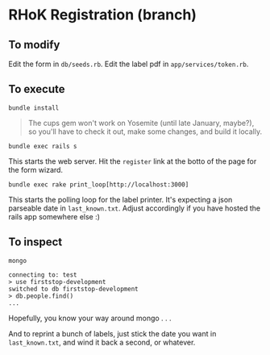 RHoK Registration (branch)
==========================

## To modify

Edit the form in `db/seeds.rb`.
Edit the label pdf in `app/services/token.rb`.

## To execute

```
bundle install
```

> The cups gem won't work on Yosemite (until late January, maybe?), so you'll have to check it out, make some changes, and build it locally.

```
bundle exec rails s
```

This starts the web server. Hit the `register` link at the botto of the page for the form wizard.

```
bundle exec rake print_loop[http://localhost:3000]
```

This starts the polling loop for the label printer. It's expecting a json parseable date in `last_known.txt`.
Adjust accordingly if you have hosted the rails app somewhere else :)

## To inspect

```
mongo

connecting to: test
> use firststop-development
switched to db firststop-development
> db.people.find()
...
```

Hopefully, you know your way around mongo . . .

And to reprint a bunch of labels, just stick the date you want in `last_known.txt`, and wind it back a second, or whatever.
